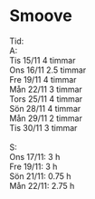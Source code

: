 # Smoove

Tid:<br>
A:<br>
Tis 15/11 4 timmar<br>
Ons 16/11 2.5 timmar<br>
Fre 19/11 4 timmar <br>
Mån 22/11 3 timmar <br>
Tors 25/11 4 timmar <br>
Sön 28/11 4 timmar <br>
Mån 29/11 2 timmar <br>
Tis 30/11 3 timmar <br>
<br>
S:<br>
Ons 17/11: 3 h<br>
Fre 19/11: 3 h<br>
Sön 21/11: 0.75 h<br>
Mån 22/11: 2.75 h<br>
